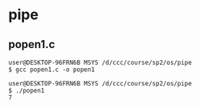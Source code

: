 # pipe

## popen1.c

```
user@DESKTOP-96FRN6B MSYS /d/ccc/course/sp2/os/pipe
$ gcc popen1.c -o popen1

user@DESKTOP-96FRN6B MSYS /d/ccc/course/sp2/os/pipe
$ ./popen1
7

```

